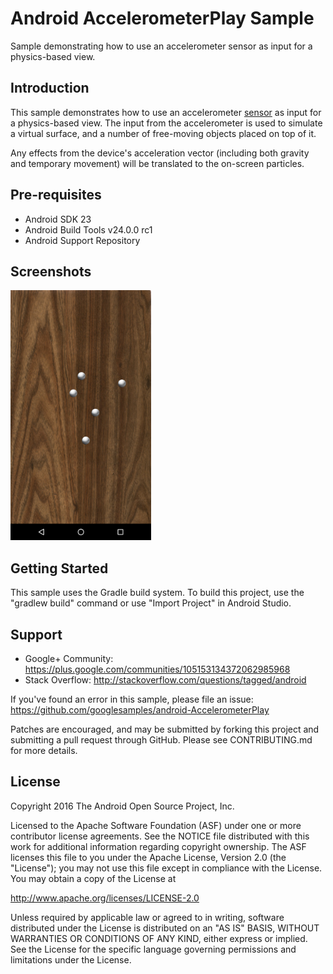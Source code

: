 
Android AccelerometerPlay Sample
===================================

Sample demonstrating how to use an accelerometer sensor as input for a physics-based view.

Introduction
------------

This sample demonstrates how to use an accelerometer [sensor][1] as input for
a physics-based view. The input from the accelerometer is used to simulate a
virtual surface, and a number of free-moving objects placed on top of it.

<p>Any effects from the device's acceleration vector (including both gravity and
temporary movement) will be translated to the on-screen particles.

[1]: https://developer.android.com/reference/android/hardware/Sensor.html

Pre-requisites
--------------

- Android SDK 23
- Android Build Tools v24.0.0 rc1
- Android Support Repository

Screenshots
-------------

<img src="screenshots/screenshot1.png" height="400" alt="Screenshot"/> 

Getting Started
---------------

This sample uses the Gradle build system. To build this project, use the
"gradlew build" command or use "Import Project" in Android Studio.

Support
-------

- Google+ Community: https://plus.google.com/communities/105153134372062985968
- Stack Overflow: http://stackoverflow.com/questions/tagged/android

If you've found an error in this sample, please file an issue:
https://github.com/googlesamples/android-AccelerometerPlay

Patches are encouraged, and may be submitted by forking this project and
submitting a pull request through GitHub. Please see CONTRIBUTING.md for more details.

License
-------

Copyright 2016 The Android Open Source Project, Inc.

Licensed to the Apache Software Foundation (ASF) under one or more contributor
license agreements.  See the NOTICE file distributed with this work for
additional information regarding copyright ownership.  The ASF licenses this
file to you under the Apache License, Version 2.0 (the "License"); you may not
use this file except in compliance with the License.  You may obtain a copy of
the License at

http://www.apache.org/licenses/LICENSE-2.0

Unless required by applicable law or agreed to in writing, software
distributed under the License is distributed on an "AS IS" BASIS, WITHOUT
WARRANTIES OR CONDITIONS OF ANY KIND, either express or implied.  See the
License for the specific language governing permissions and limitations under
the License.
